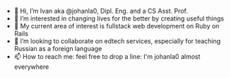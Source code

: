 - 👋 Hi, I’m Ivan aka @johanla0, Dipl. Eng. and a CS Asst. Prof.
- 👀 I’m interested in changing lives for the better by creating useful things
- 🌱 My current area of interest is fullstack web development on Ruby on Rails
- 💞️ I’m looking to collaborate on edtech services, especially for teaching Russian as a foreign language
- 📫 How to reach me: feel free to drop a line: I'm johanla0 almost everywhere
